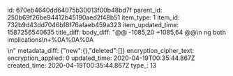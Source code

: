 id: 670eb4640dd64075b30013f00b48bd7f
parent_id: 250b69f26be94412b45190aed2f48b51
item_type: 1
item_id: 732b9d43dd7046bf8f76afaeb459a323
item_updated_time: 1587256540635
title_diff: 
body_diff: "@@ -1085,20 +1085,64 @@\n ng both implications\n+%0A%0A%0A$$%5Cbegin%7Btheorem%7Da theorem%5Cend%7Btheorem%7D$$\n"
metadata_diff: {"new":{},"deleted":[]}
encryption_cipher_text: 
encryption_applied: 0
updated_time: 2020-04-19T00:35:44.867Z
created_time: 2020-04-19T00:35:44.867Z
type_: 13